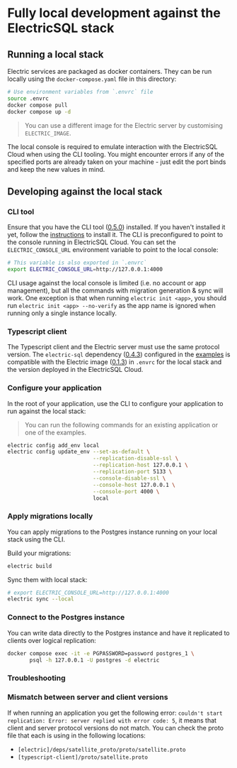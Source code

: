 # Fully local development against the ElectricSQL stack

## Running a local stack

Electric services are packaged as docker containers. They can be run locally using the `docker-compose.yaml` file in this directory:

```bash
# Use environment variables from `.envrc` file
source .envrc
docker compose pull
docker compose up -d
```

> You can use a different image for the Electric server by customising `ELECTRIC_IMAGE`.

The local console is required to emulate interaction with the ElectricSQL Cloud when using the CLI tooling. You might encounter errors if any of the specified ports are already taken on your machine - just edit the port binds and keep the new values in mind.

## Developing against the local stack

### CLI tool

Ensure that you have the CLI tool ([0.5.0](https://github.com/electric-sql/cli/tree/v0.5.0)) installed. If you haven't installed it yet, follow the [instructions](https://electric-sql.com/docs/usage/install) to install it. The CLI is preconfigured to point to the console running in ElectricSQL Cloud. You can set the `ELECTRIC_CONSOLE_URL` environment variable to point to the local console:

```bash
# This variable is also exported in `.envrc`
export ELECTRIC_CONSOLE_URL=http://127.0.0.1:4000
```

CLI usage against the local console is limited (i.e. no account or app management), but all the commands with migration generation & sync will work. One exception is that when running `electric init <app>`, you should run `electric init <app> --no-verify` as the app name is ignored when running only a single instance locally.

### Typescript client

The Typescript client and the Electric server must use the same protocol version. The `electric-sql` dependency ([0.4.3](https://github.com/electric-sql/typescript-client/tree/0.4.3)) configured in the [examples](https://github.com/electric-sql/examples) is compatible with the Electric image ([0.1.3](https://github.com/electric-sql/electric/tree/0.1.3)) in `.envrc` for the local stack and the version deployed in the ElectricSQL Cloud.

### Configure your application

In the root of your application, use the CLI to configure your application to run against the local stack:

> You can run the following commands for an existing application or one of the examples.

```bash
electric config add_env local
electric config update_env --set-as-default \
                           --replication-disable-ssl \
                           --replication-host 127.0.0.1 \
                           --replication-port 5133 \
                           --console-disable-ssl \
                           --console-host 127.0.0.1 \
                           --console-port 4000 \
                           local
```

### Apply migrations locally

You can apply migrations to the Postgres instance running on your local stack using the CLI.

Build your migrations:

```bash
electric build
```

Sync them with local stack:

```bash
# export ELECTRIC_CONSOLE_URL=http://127.0.0.1:4000
electric sync --local
```

### Connect to the Postgres instance

You can write data directly to the Postgres instance and have it replicated to clients over logical replication:

```bash
docker compose exec -it -e PGPASSWORD=password postgres_1 \
       psql -h 127.0.0.1 -U postgres -d electric
```

### Troubleshooting

### Mismatch between server and client versions

If when running an application you get the following error: ```couldn't start replication: Error: server replied with error code: 5```, it means that client and server protocol versions do not match. You can check the proto file that each is using in the following locations:

* `[electric]/deps/satellite_proto/proto/satellite.proto`
* `[typescript-client]/proto/satellite.proto`
